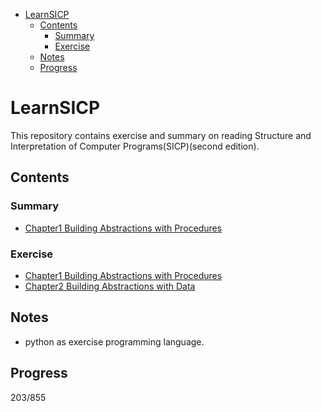 - [LearnSICP](#learnsicp)
  - [Contents](#contents)
    - [Summary](#summary)
    - [Exercise](#exercise)
  - [Notes](#notes)
  - [Progress](#progress)

# LearnSICP

This repository contains exercise and summary on reading Structure and Interpretation of Computer Programs(SICP)(second edition).

## Contents

### Summary

- [Chapter1 Building Abstractions with Procedures](./C1_BuildingAbstractionsWithProcedures/Summary.md)


### Exercise

- [Chapter1 Building Abstractions with Procedures](./C1_BuildingAbstractionsWithProcedures/Exercise.md)
- [Chapter2 Building Abstractions with Data](./C2_BuildingAbstractionsWithData/Exercise.md)

## Notes

- python as exercise programming language.

## Progress

203/855